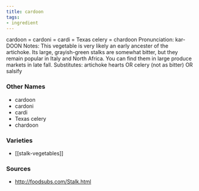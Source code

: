 ```yaml
---
title: cardoon
tags:
- ingredient
---
```

cardoon = cardoni = cardi = Texas celery = chardoon Pronunciation: kar-DOON Notes: This vegetable is very likely an early ancester of the artichoke. Its large, grayish-green stalks are somewhat bitter, but they remain popular in Italy and North Africa. You can find them in large produce markets in late fall. Substitutes: artichoke hearts OR celery (not as bitter) OR salsify

### Other Names

* cardoon
* cardoni
* cardi
* Texas celery
* chardoon

### Varieties

* [[stalk-vegetables]]

### Sources
* http://foodsubs.com/Stalk.html
